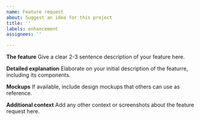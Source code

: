 ```yaml
---
name: Feature request
about: Suggest an idea for this project
title: ''
labels: enhancement
assignees: ''

---
```


**The feature**
Give a clear 2-3 sentence description of your feature here.

**Detailed explanation**
Elaborate on your initial description of the featurre, including its components.

**Mockups**
If available, include design mockups that others can use as reference.

**Additional context**
Add any other context or screenshots about the feature request here.
